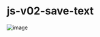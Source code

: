 # js-v02-save-text

![image](https://user-images.githubusercontent.com/1501327/161491815-1281debd-438a-4bda-ae1a-fcac6de639c9.png)
